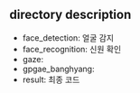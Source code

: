 ## directory description
* face_detection: 얼굴 감지
* face_recognition: 신원 확인
* gaze:
* gpgae_banghyang:
* result: 최종 코드
